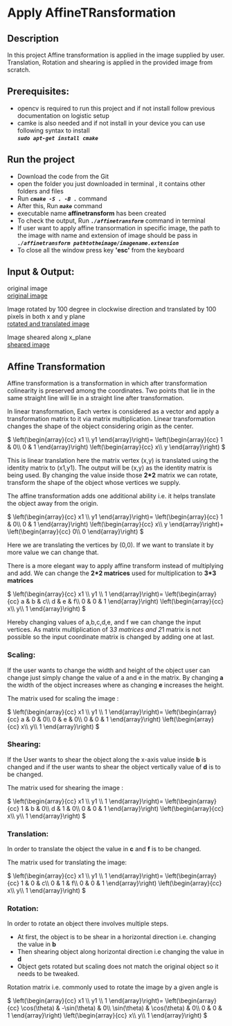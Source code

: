# Apply AffineTRansformation

## Description
In this project Affine transformation is applied in the image supplied by user. Translation, Rotation and shearing is applied in the provided image from scratch. 

## Prerequisites:
- opencv is required to run this project and if not install follow previous documentation on logistic setup 
- camke is also needed and if not install in your device you can use following syntax to install <br/>
  ***`sudo apt-get install cmake`*** 

## Run the project
- Download the code from the Git
- open the folder you just downloaded in terminal , it contains other folders and files 
- Run ***`cmake -S . -B .`*** command
- After this, Run ***`make`*** command
- executable name **affinetransform** has been created 
- To check the output, Run ***`./affinetransform`*** command in terminal
- If user want to apply affine transormation in specific image, the path to the image with name and extension of image should be pass in ***`./affinetransform pathtotheimage/imagename.extension`*** 
- To close all the window press key **'esc'** from the keyboard

## Input & Output: <br/>
original image <br/>
[original image](photos/check.png)

Image rotated by 100 degree in clockwise direction and translated by 100 pixels in both x and y plane<br/>
[rotated and translated image](photos/translationandrotation.png)

Image sheared along x_plane<br/>
[sheared image](photos/sheared.png)

## Affine Transformation

Affine transformation is a transformation in which after transformation colinearity is preserved among the coordinates. Two points that lie in the same straight line will lie in a straight line after transformation. 

In linear transformation, Each vertex is considered as a vector and apply a transformation matrix to it via matrix multiplication. Linear transformation changes the shape of the object considering origin as the center.

$`
\left(\begin{array}{cc} 
x1 \\ 
y1
\end{array}\right)=
\left(\begin{array}{cc} 
1 & 0\\
0 & 1
\end{array}\right)
\left(\begin{array}{cc} 
x\\ 
y
\end{array}\right)
`$ 

This is linear translation here the matrix vertex (x,y) is translated using the identity matrix to (x1,y1).
The output will be (x,y) as the identity matrix is being used. By changing the value inside those **2*2** matrix we can rotate, transform the shape of the object whose vertices we supply. 

The affine transformation adds one additional ability i.e. it helps translate the object away from the origin.

$`
\left(\begin{array}{cc} 
x1 \\ 
y1
\end{array}\right)=
\left(\begin{array}{cc} 
1 & 0\\
0 & 1
\end{array}\right)
\left(\begin{array}{cc} 
x\\ 
y
\end{array}\right)+
\left(\begin{array}{cc} 
0\\
0
\end{array}\right)
`$ 
 
Here we are translating the vertices by (0,0). If we want to translate it by more value we can change that. 

There is a more elegant way to apply affine transform instead of multiplying and add. We can change the **2\*2 matrices** used for multiplication to **3\*3 matrices** 

$`
\left(\begin{array}{cc} 
x1 \\ 
y1 \\
1
\end{array}\right)=
\left(\begin{array}{cc} 
a & b & c\\
d & e & f\\
0 & 0 & 1
\end{array}\right)
\left(\begin{array}{cc} 
x\\ 
y\\
1
\end{array}\right)
`$ 

Hereby changing values of a,b,c,d,e, and f we can change the input vertices. As matrix multiplication of 3*3 matrices and 2*1 matrix is not possible so the input coordinate matrix is changed by adding one at last. 

### Scaling:
If the user wants to change the width and height of the object user can change just simply change the value of a and e in the matrix. By changing **a** the width of the object increases where as changing **e** increases the height. 

The matrix used for scaling the image :

$`
\left(\begin{array}{cc} 
x1 \\ 
y1 \\
1
\end{array}\right)=
\left(\begin{array}{cc} 
a & 0 & 0\\
0 & e & 0\\
0 & 0 & 1
\end{array}\right)
\left(\begin{array}{cc} 
x\\ 
y\\
1
\end{array}\right)
`$ 

### Shearing:
If the User wants to shear the object along the x-axis value inside **b** is changed and if the user wants to shear the object vertically value of **d** is to be changed. 

The matrix used for shearing the image :

$`
\left(\begin{array}{cc} 
x1 \\ 
y1 \\
1
\end{array}\right)=
\left(\begin{array}{cc} 
1 & b & 0\\
d & 1 & 0\\
0 & 0 & 1
\end{array}\right)
\left(\begin{array}{cc} 
x\\ 
y\\
1
\end{array}\right)
`$ 

### Translation: 
In order to translate the object the value in **c** and **f** is to be changed.

The matrix used for translating the image:

$`
\left(\begin{array}{cc} 
x1 \\ 
y1 \\
1
\end{array}\right)=
\left(\begin{array}{cc} 
1 & 0 & c\\
0 & 1 & f\\
0 & 0 & 1
\end{array}\right)
\left(\begin{array}{cc} 
x\\ 
y\\
1
\end{array}\right)
`$ 

### Rotation:
In order to rotate an object there involves multiple steps. 
- At first, the object is to be shear in a horizontal direction i.e. changing the value in **b**
- Then shearing object along horizontal direction i.e changing the value in **d**
- Object gets rotated but scaling does not match the original object so it needs to be tweaked.

Rotation matrix i.e. commonly used to rotate the image by a given angle is

$`
\left(\begin{array}{cc} 
x1 \\ 
y1 \\
1
\end{array}\right)=
\left(\begin{array}{cc} 
\cos(\theta) & -\sin(\theta) & 0\\
\sin(\theta) & \cos(\theta) & 0\\
0 & 0 & 1
\end{array}\right)
\left(\begin{array}{cc} 
x\\ 
y\\
1
\end{array}\right)
`$